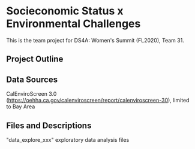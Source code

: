 # Socieconomic Status x Environmental Challenges
This is the team project for DS4A: Women's Summit (FL2020), Team 31. 

## Project Outline

## Data Sources
CalEnviroScreen 3.0 (https://oehha.ca.gov/calenviroscreen/report/calenviroscreen-30), limited to Bay Area

## Files and Descriptions
"data_explore_xxx" exploratory data analysis files


